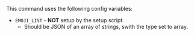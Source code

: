 This command uses the following config variables:

- `EMOJI_LIST` - **NOT** setup by the setup script.
  - Should be JSON of an array of strings, swith the type set to array.
